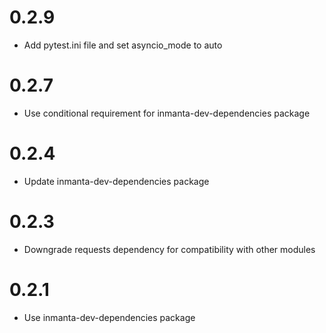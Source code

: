 # 0.2.9
- Add pytest.ini file and set asyncio_mode to auto 

# 0.2.7
- Use conditional requirement for inmanta-dev-dependencies package

# 0.2.4
- Update inmanta-dev-dependencies package

# 0.2.3
- Downgrade requests dependency for compatibility with other modules

# 0.2.1
- Use inmanta-dev-dependencies package
